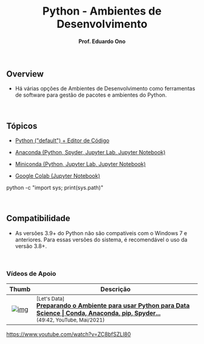 
<h1 align="center">
Python - Ambientes de Desenvolvimento
</h1>

<h4 align="center">Prof. Eduardo Ono</h4>

<br>

## Overview

* Há várias opções de Ambientes de Desenvolvimento como ferramentas de software para gestão de pacotes e ambientes do Python.

<br>

## Tópicos

* [Python ("default") + Editor de Código](./default/README.md)

* [Anaconda (Python, Spyder, Jupyter Lab, Jupyter Notebook)](./anaconda/README.md)

* [Miniconda (Python, Jupyter Lab, Jupyter Notebook)](./miniconda/README.md)

* [Google Colab (Jupyter Notebook)](./google-colab/README.md)

python -c "import sys; print(sys.path)"

<br>

## Compatibilidade

* As versões 3.9+ do Python não são compatíveis com o Windows 7 e anteriores. Para essas versões do sistema, é recomendável o uso da versão 3.8+.

<br>

### Vídeos de Apoio

| Thumb | Descrição |
| :-: | --- |
| [![img](https://img.youtube.com/vi/ln4gqk6dS8E/default.jpg)](https://www.youtube.com/watch?v=ln4gqk6dS8E) | <sup>[Let's Data]</sup><br>[__Preparando o Ambiente para usar Python para Data Science \| Conda, Anaconda, pip, Spyder...__](https://www.youtube.com/watch?v=ln4gqk6dS8E)<br><sub>(49:42, YouTube, Mai/2021)</sub>

https://www.youtube.com/watch?v=ZC8bfSZLl80

<br>
